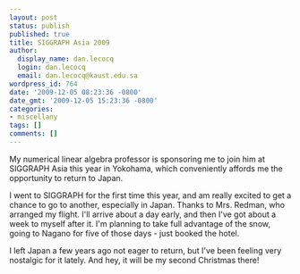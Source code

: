 ```yaml
---
layout: post
status: publish
published: true
title: SIGGRAPH Asia 2009
author:
  display_name: dan.lecocq
  login: dan.lecocq
  email: dan.lecocq@kaust.edu.sa
wordpress_id: 764
date: '2009-12-05 08:23:36 -0800'
date_gmt: '2009-12-05 15:23:36 -0800'
categories:
- miscellany
tags: []
comments: []
---
```

My numerical linear algebra professor is sponsoring me to join him at SIGGRAPH Asia this year in Yokohama, which conveniently affords me the opportunity to return to Japan.

I went to SIGGRAPH for the first time this year, and am really excited to get a chance to go to another, especially in Japan.  Thanks to Mrs. Redman, who arranged my flight.  I'll arrive about a day early, and then I've got about a week to myself after it.  I'm planning to take full advantage of the snow, going to Nagano for five of those days - just booked the hotel.

I left Japan a few years ago not eager to return, but I've been feeling very nostalgic for it lately.  And hey, it will be my second Christmas there!
